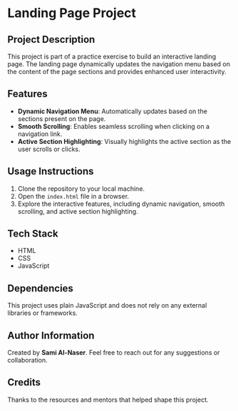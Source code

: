 # Landing Page Project

## Project Description
This project is part of a practice exercise to build an interactive landing page. The landing page dynamically updates the navigation menu based on the content of the page sections and provides enhanced user interactivity.

## Features
- **Dynamic Navigation Menu**: Automatically updates based on the sections present on the page.
- **Smooth Scrolling**: Enables seamless scrolling when clicking on a navigation link.
- **Active Section Highlighting**: Visually highlights the active section as the user scrolls or clicks.

## Usage Instructions
1. Clone the repository to your local machine.
2. Open the `index.html` file in a browser.
3. Explore the interactive features, including dynamic navigation, smooth scrolling, and active section highlighting.

## Tech Stack
- HTML
- CSS
- JavaScript

## Dependencies
This project uses plain JavaScript and does not rely on any external libraries or frameworks.

## Author Information
Created by **Sami Al-Naser**. Feel free to reach out for any suggestions or collaboration.

## Credits
Thanks to the resources and mentors that helped shape this project.
